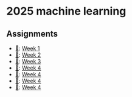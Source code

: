 # **2025 machine learning**

## Assignments
+ [📝](https://hackmd.io/@teshenglin/2025_ML_week_1_AS "Week 1 questions"): [Week 1](Week_1)
+ [📝](https://hackmd.io/@teshenglin/2025_ML_week_2_AS "Week 2 questions"): [Week 2](Week_2)
+ [📝](https://hackmd.io/@teshenglin/2025_ML_week_3_AS "Week 3 questions"): [Week 3](Week_3)
+ [📝](https://hackmd.io/@teshenglin/2025_ML_week_3_AS "Week 4 questions"): [Week 4](Week_4)
+ [📝](https://hackmd.io/@teshenglin/2025_ML_week_3_AS "Week 5 questions"): [Week 4](Week_5)
+ [📝](https://hackmd.io/@teshenglin/2025_ML_week_3_AS "Week 6 questions"): [Week 4](Week_6)
+ [📝](https://hackmd.io/@teshenglin/2025_ML_week_3_AS "Week 7 questions"): [Week 4](Week_7)
